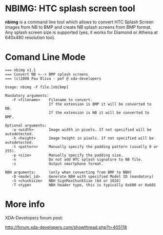 # NBIMG: HTC splash screen tool #

**nbimg** is a command line tool which allows to convert HTC Splash Screen images from NB to BMP and create NB splash screens from BMP format. Any splash screen size is supported (yes, it works for Diamond or Athena at 640x480 resolution too).


# Comand Line Mode #

```
=== nbimg v1.1
=== Convert NB <--> BMP splash screens
=== (c)2008 Pau Oliva - pof @ xda-developers

Usage: nbimg -F file.[nb|bmp]

Mandatory arguments:
   -F <filename>    Filename to convert.
                    If the extension is BMP it will be converted to NB.
                    If the extension is NB it will be converted to BMP.

Optional arguments:
   -w <width>       Image width in pixels. If not specified will be autodetected.
   -h <height>      Image height in pixels. If not specified will be autodetected.
   -t <pattern>     Manually specify the padding pattern (usually 0 or 255).
   -p <size>        Manually specify the padding size.
   -n               Do not add HTC splash signature to NB file.
   -s               Output smartphone format.

NBH arguments:      (only when converting from BMP to NBH)
   -D <model_id>    Generate NBH with specified Model ID (mandatory)
   -S <chunksize>   NBH SignMaxChunkSize (64 or 1024)
   -T <type>        NBH header type, this is typically 0x600 or 0x601
```


# More info #

XDA-Developers forum post:

http://forum.xda-developers.com/showthread.php?t=405118